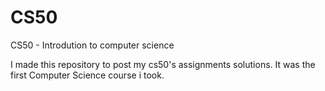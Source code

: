 # CS50
CS50 - Introdution to computer science

I made this repository to post my cs50's assignments solutions.
It was the first Computer Science course i took.
